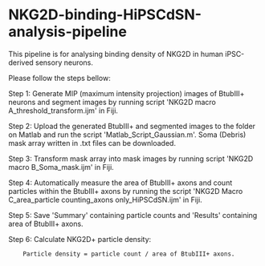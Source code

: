# NKG2D-binding-HiPSCdSN-analysis-pipeline

This pipeline is for analysing binding density of NKG2D in human iPSC-derived sensory neurons.

Please follow the steps bellow:

Step 1: Generate MIP (maximum intensity projection) images of BtubIII+ neurons and segment images by running script 'NKG2D macro A_threshold_transform.ijm' in Fiji.

Step 2: Upload the generated BtubIII+ and segmented images to the folder on Matlab and run the script 'Matlab_Script_Gaussian.m'. Soma (Debris) mask array written in .txt files can be downloaded.

Step 3: Transform mask array into mask images by running script 'NKG2D macro B_Soma_mask.ijm' in Fiji.

Step 4: Automatically measure the area of BtubIII+ axons and count particles within the BtubIII+ axons by running the script 'NKG2D Macro C_area_particle counting_axons only_HiPSCdSN.ijm' in Fiji. 

Step 5: Save 'Summary' containing particle counts and 'Results' containing area of BtubIII+ axons.

Step 6: Calculate NKG2D+ particle density: 

        Particle density = particle count / area of BtubIII+ axons.
